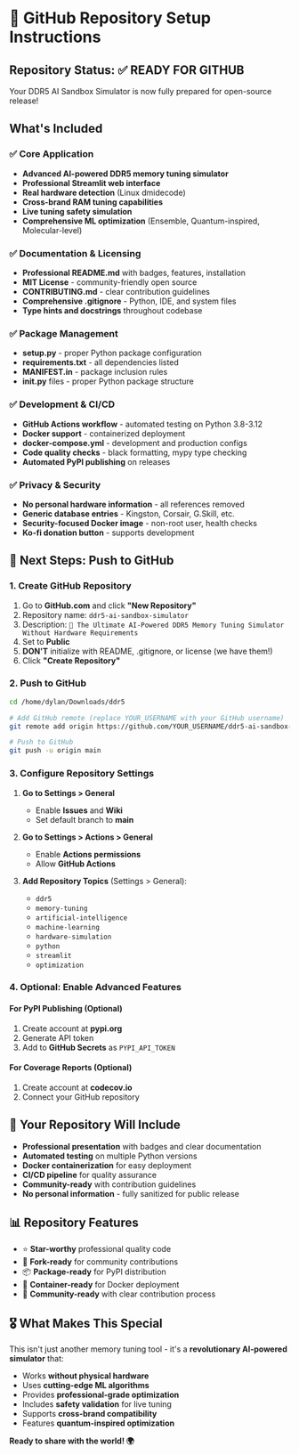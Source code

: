 # 🚀 GitHub Repository Setup Instructions

## Repository Status: ✅ READY FOR GITHUB

Your DDR5 AI Sandbox Simulator is now fully prepared for open-source release!

## What's Included

### ✅ Core Application
- **Advanced AI-powered DDR5 memory tuning simulator**
- **Professional Streamlit web interface** 
- **Real hardware detection** (Linux dmidecode)
- **Cross-brand RAM tuning capabilities**
- **Live tuning safety simulation**
- **Comprehensive ML optimization** (Ensemble, Quantum-inspired, Molecular-level)

### ✅ Documentation & Licensing
- **Professional README.md** with badges, features, installation
- **MIT License** - community-friendly open source
- **CONTRIBUTING.md** - clear contribution guidelines
- **Comprehensive .gitignore** - Python, IDE, and system files
- **Type hints and docstrings** throughout codebase

### ✅ Package Management
- **setup.py** - proper Python package configuration
- **requirements.txt** - all dependencies listed
- **MANIFEST.in** - package inclusion rules
- **__init__.py** files - proper Python package structure

### ✅ Development & CI/CD
- **GitHub Actions workflow** - automated testing on Python 3.8-3.12
- **Docker support** - containerized deployment
- **docker-compose.yml** - development and production configs
- **Code quality checks** - black formatting, mypy type checking
- **Automated PyPI publishing** on releases

### ✅ Privacy & Security
- **No personal hardware information** - all references removed
- **Generic database entries** - Kingston, Corsair, G.Skill, etc.
- **Security-focused Docker image** - non-root user, health checks
- **Ko-fi donation button** - supports development

## 🎯 Next Steps: Push to GitHub

### 1. Create GitHub Repository
1. Go to **GitHub.com** and click **"New Repository"**
2. Repository name: `ddr5-ai-sandbox-simulator`
3. Description: `🧠 The Ultimate AI-Powered DDR5 Memory Tuning Simulator Without Hardware Requirements`
4. Set to **Public**
5. **DON'T** initialize with README, .gitignore, or license (we have them!)
6. Click **"Create Repository"**

### 2. Push to GitHub
```bash
cd /home/dylan/Downloads/ddr5

# Add GitHub remote (replace YOUR_USERNAME with your GitHub username)
git remote add origin https://github.com/YOUR_USERNAME/ddr5-ai-sandbox-simulator.git

# Push to GitHub
git push -u origin main
```

### 3. Configure Repository Settings
1. **Go to Settings > General**
   - Enable **Issues** and **Wiki**
   - Set default branch to **main**

2. **Go to Settings > Actions > General**  
   - Enable **Actions permissions**
   - Allow **GitHub Actions**

3. **Add Repository Topics** (Settings > General):
   - `ddr5`
   - `memory-tuning` 
   - `artificial-intelligence`
   - `machine-learning`
   - `hardware-simulation`
   - `python`
   - `streamlit`
   - `optimization`

### 4. Optional: Enable Advanced Features

#### For PyPI Publishing (Optional)
1. Create account at **pypi.org**
2. Generate API token
3. Add to **GitHub Secrets** as `PYPI_API_TOKEN`

#### For Coverage Reports (Optional)  
1. Create account at **codecov.io**
2. Connect your GitHub repository

## 🎉 Your Repository Will Include

- **Professional presentation** with badges and clear documentation
- **Automated testing** on multiple Python versions
- **Docker containerization** for easy deployment
- **CI/CD pipeline** for quality assurance
- **Community-ready** with contribution guidelines
- **No personal information** - fully sanitized for public release

## 📊 Repository Features
- ⭐ **Star-worthy** professional quality code
- 🔧 **Fork-ready** for community contributions  
- 📦 **Package-ready** for PyPI distribution
- 🐳 **Container-ready** for Docker deployment
- 🤝 **Community-ready** with clear contribution process

## 🎖️ What Makes This Special
This isn't just another memory tuning tool - it's a **revolutionary AI-powered simulator** that:
- Works **without physical hardware**
- Uses **cutting-edge ML algorithms** 
- Provides **professional-grade optimization**
- Includes **safety validation** for live tuning
- Supports **cross-brand compatibility**
- Features **quantum-inspired optimization**

**Ready to share with the world! 🌍**

